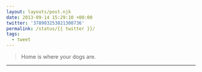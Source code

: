 ```yaml
---
layout: layouts/post.njk
date: 2013-09-14 15:29:10 +00:00
twitter: '378903253821300736'
permalink: /status/{{ twitter }}/
tags: 
  - tweet
---
```


> Home is where your dogs are.

---
